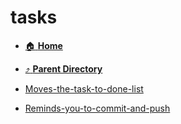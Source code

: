 # tasks
- [:house: **Home**](/README)
- [:arrow_heading_up: **Parent Directory**](/notes/archive/backlog/stories/Complete-a-task/_index.md)

- [Moves-the-task-to-done-list](Moves-the-task-to-done-list.md)
- [Reminds-you-to-commit-and-push](Reminds-you-to-commit-and-push.md)

